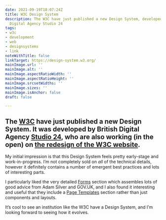 ```yaml
---
date: 2021-09-19T18:07:24Z
title: W3C Design System
description: The W3C have just published a new Design System, developed by British
  Digital Agency Studio 24
tags:
- w3c
- development
- web
- designsystems
- link
noteWithTitle: false
linkTarget: https://design-system.w3.org/
mainImage.url: ''
mainImage.alt: ''
mainImage.aspectRatioWidth: ''
mainImage.aspectRatioHeight: ''
mainImage.srcsetWidths: ''
mainImage.sizes: ''
mainImage.isAnchor: false
draft: false

---
```

The [W3C](https://www.w3.org/Consortium/) have just published a new Design System. It was developed by British Digital Agency [Studio 24](), who are also working (in the open) on [the redesign of the W3C website](https://www.studio24.net/work/working-in-the-open-with-w3c/).
---

My initial impression is that this Design System feels pretty early-stage and work-in-progress. I’m not completely sold on _all_ of the technical details, however it definitely contains a number of emergent best practices and lots of interesting parts.

I particularly liked the very detailed [Forms](https://design-system.w3.org/styles/forms.html) section which assembles lots of good advice from Adam Silver and GOV.UK, and I also found it interesting and useful that they include a [Page Templates](https://design-system.w3.org/templates/) section rather than just components and layouts.

It’s cool to see an institution like the W3C have a Design System, and I’m looking forward to seeing how it evolves.
